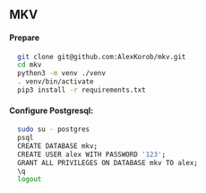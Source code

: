 ## MKV

#### Prepare

```bash
  git clone git@github.com:AlexKorob/mkv.git
  cd mkv
  python3 -m venv ./venv
  . venv/bin/activate
  pip3 install -r requirements.txt
```

#### Configure Postgresql:

```bash
  sudo su - postgres
  psql
  CREATE DATABASE mkv;
  CREATE USER alex WITH PASSWORD '123';
  GRANT ALL PRIVILEGES ON DATABASE mkv TO alex;
  \q
  logout
```
